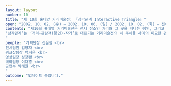 ```yaml
---
layout: layout
number: 10
title: "제 10회 홍대앞 거리미술전: 『삼각관계 Interactive Triangle』" 
open: "2002. 10. 02. (수) – 2002. 10. 06. (일) / 2002. 10. 02. (화) – 전야제, 2002. 10. 06. (일) – 폐막제"
contents: "제10회 홍대앞 거리미술전은 전시 장소인 거리와 그 곳을 지나는 행인, 그리고 이 두 가지의 특수성을 대상으로 하는 예술적 행위자(작가) 간의 관계에 대해서 되짚어보고, 바람직한 대안을 유추하고자 했다. 
‘삼각관계’는 ‘거리-관람객(행인)-작가’로 대표되는 거리미술전의 세 주체들 사이의 미묘한 관계에 대한 은유이다. 제10회 거미전은 이러한 삼각관계에 대한 해결의 실마리를 제시하고자 했다. 따라서 철저한 거리조사를 통해 전시공간을 모색하고, 행인의 편의를 최대한 반영한 전시를 기획했다. 행인의 미술 제작 체험 및 참여를 유도하였다. 또한 작가와 관객의 쌍방향 커뮤니케이션을 뜻하는 인터렉티브 아트(Interactive Art)의 개념을 거리라는 열린 공간을 통해 실험해보고자 했다.
"
people: "기획단장 신윤철 <br>	
전시팀원 김영재 <br>
워크샵팀장 백지은 <br>
영상팀장 성창환 <br>
벽화팀장 이다홍 <br>
공연부 박혜원 <br>
"
outcome: "업데이트 중입니다."
---
```


